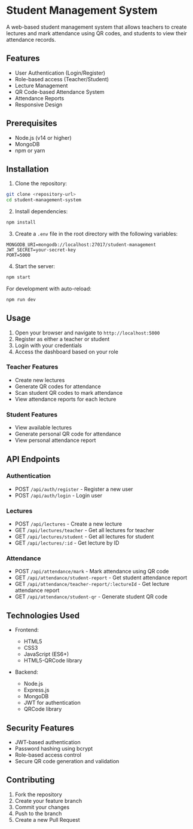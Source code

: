 # Student Management System

A web-based student management system that allows teachers to create lectures and mark attendance using QR codes, and students to view their attendance records.

## Features

- User Authentication (Login/Register)
- Role-based access (Teacher/Student)
- Lecture Management
- QR Code-based Attendance System
- Attendance Reports
- Responsive Design

## Prerequisites

- Node.js (v14 or higher)
- MongoDB
- npm or yarn

## Installation

1. Clone the repository:
```bash
git clone <repository-url>
cd student-management-system
```

2. Install dependencies:
```bash
npm install
```

3. Create a `.env` file in the root directory with the following variables:
```
MONGODB_URI=mongodb://localhost:27017/student-management
JWT_SECRET=your-secret-key
PORT=5000
```

4. Start the server:
```bash
npm start
```

For development with auto-reload:
```bash
npm run dev
```

## Usage

1. Open your browser and navigate to `http://localhost:5000`
2. Register as either a teacher or student
3. Login with your credentials
4. Access the dashboard based on your role

### Teacher Features
- Create new lectures
- Generate QR codes for attendance
- Scan student QR codes to mark attendance
- View attendance reports for each lecture

### Student Features
- View available lectures
- Generate personal QR code for attendance
- View personal attendance report

## API Endpoints

### Authentication
- POST `/api/auth/register` - Register a new user
- POST `/api/auth/login` - Login user

### Lectures
- POST `/api/lectures` - Create a new lecture
- GET `/api/lectures/teacher` - Get all lectures for teacher
- GET `/api/lectures/student` - Get all lectures for student
- GET `/api/lectures/:id` - Get lecture by ID

### Attendance
- POST `/api/attendance/mark` - Mark attendance using QR code
- GET `/api/attendance/student-report` - Get student attendance report
- GET `/api/attendance/teacher-report/:lectureId` - Get lecture attendance report
- GET `/api/attendance/student-qr` - Generate student QR code

## Technologies Used

- Frontend:
  - HTML5
  - CSS3
  - JavaScript (ES6+)
  - HTML5-QRCode library

- Backend:
  - Node.js
  - Express.js
  - MongoDB
  - JWT for authentication
  - QRCode library

## Security Features

- JWT-based authentication
- Password hashing using bcrypt
- Role-based access control
- Secure QR code generation and validation

## Contributing

1. Fork the repository
2. Create your feature branch
3. Commit your changes
4. Push to the branch
5. Create a new Pull Request 